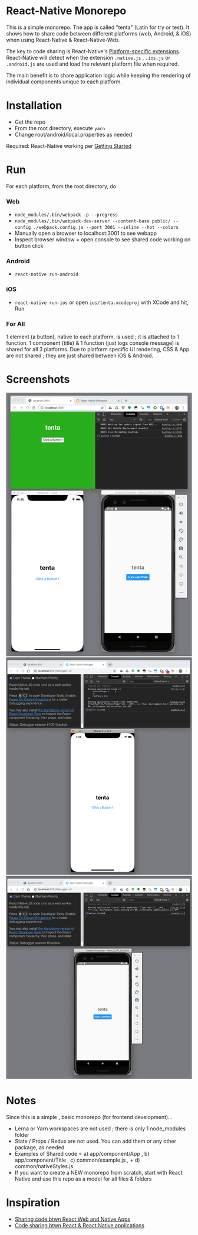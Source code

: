 React-Native Monorepo
=================
This is a simple monorepo. The app is called "tenta" (Latin for try or test). It shows how to share code between different platforms 
(web, Android, & iOS) when using React-Native & React-Native-Web. 

The key to code sharing is React-Native's [Platform-specific extensions](https://facebook.github.io/react-native/docs/platform-specific-code.html#platform-specific-extensions). React-Native will detect when the extension ```.native.js``` , ```.ios.js``` or ```.android.js``` are used and load the relevant platform file when required.

The main benefit is to share application logic while keeping the rendering of individual components unique to each platform. 

Installation
============
* Get the repo
* From the root directory, execute ```yarn```
* Change root/android/local.properties as needed

Required: React-Native working per [Getting Started](https://facebook.github.io/react-native/docs/getting-started)

Run
===

For each platform, from the root directory, do

### Web
* ```node_modules/.bin/webpack -p --progress```
* ```node_modules/.bin/webpack-dev-server --content-base public/ --config ./webpack.config.js --port 3001 --inline --hot --colors```
* Manually open a browser to localhost:3001 to see webapp 
* Inspect browser window = open console to see shared code working on button click

### Android
* ```react-native run-android```

### iOS
* ```react-native run-ios``` or open ```ios/tenta.xcodeproj``` with XCode and hit, Run

### For All
1 element (a button), native to each platform, is used ; it is attached to 1 function.
1 component (title) & 1 function (just logs console message) is shared for all 3 platforms.
Due to platform specific UI rendering, CSS & App are not shared ; they are just shared between iOS & Android.

Screenshots
===========

![Screenshot 1 - all](https://github.com/og-pr/public_ticket.520/blob/master/tenta/_docs/monorepo_all.png)
![Screenshot 2 - ios](https://github.com/og-pr/public_ticket.520/blob/master/tenta/_docs/monorepo_ios.png)
![Screenshot 3 - android](https://github.com/og-pr/public_ticket.520/blob/master/tenta/_docs/monorepo_android.png)

Notes
=====
Since this is a simple , basic monorepo (for frontend development)...

* Lerna or Yarn workspaces are not used ; there is only 1 node_modules folder
* State / Props / Redux are not used. You can add them or any other package, as needed
* Examples of Shared code = a) app/component/App , b) app/component/Title , c) common/example.js , + d) common/nativeStyles.js
* If you want to create a NEW monorepo from scratch, start with React Native and use this repo as a model for all files & folders

Inspiration
===========
* [Sharing code btwn React Web and Native Apps](http://jkaufman.io/react-web-native-codesharing/)
* [Code sharing btwn React & React Native applications](http://ihor.burlachenko.com/code-sharing-between-react-and-react-native-applications/)
